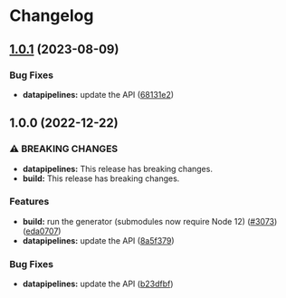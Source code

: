 # Changelog

## [1.0.1](https://github.com/googleapis/google-api-nodejs-client/compare/datapipelines-v1.0.0...datapipelines-v1.0.1) (2023-08-09)


### Bug Fixes

* **datapipelines:** update the API ([68131e2](https://github.com/googleapis/google-api-nodejs-client/commit/68131e2960e8fe15b68fd4e9f57c171539ae7e6d))

## 1.0.0 (2022-12-22)


### ⚠ BREAKING CHANGES

* **datapipelines:** This release has breaking changes.
* **build:** This release has breaking changes.

### Features

* **build:** run the generator (submodules now require Node 12) ([#3073](https://github.com/googleapis/google-api-nodejs-client/issues/3073)) ([eda0707](https://github.com/googleapis/google-api-nodejs-client/commit/eda07079dadab46a80b6f9ede618f4f43030169e))
* **datapipelines:** update the API ([8a5f379](https://github.com/googleapis/google-api-nodejs-client/commit/8a5f3797ea056fa03f87e4fa89708faf01633113))


### Bug Fixes

* **datapipelines:** update the API ([b23dfbf](https://github.com/googleapis/google-api-nodejs-client/commit/b23dfbf788b35320a1aa57559bbca72f1ad390e7))
